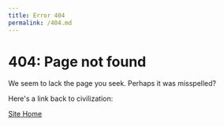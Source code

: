 ```yaml
---
title: Error 404
permalink: /404.md
---
```


# 404: Page not found


We seem to lack the page you seek. Perhaps it was misspelled? 

Here's a link  back to civilization:
 
[Site Home](index.md) 
